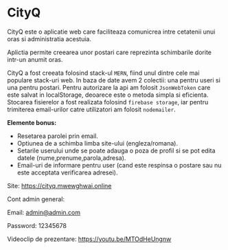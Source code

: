 # CityQ

CityQ este o aplicatie web care faciliteaza comunicrea intre cetatenii unui oras si administratia acestuia.

Aplictia permite creearea unor postari care reprezinta schimbarile dorite intr-un anumit oras.

CityQ a fost creeata folosind stack-ul `MERN`, fiind unul dintre cele mai populare stack-uri web.
In baza de date avem 2 colectii: una pentru useri si una pentru postari.
Pentru autorizare la api am folosit `JsonWebToken` care este salvat in localStorage, deoarece este o metoda simpla si eficienta.
Stocarea fisierelor a fost realizata folosind `firebase storage`, iar pentru trimiterea email-urilor catre utilizatori am folosit `nodemailer`.


**Elemente bonus:**
- Resetarea parolei prin email.
- Optiunea de a schimba limba site-ului (engleza/romana).
- Setarile userului unde se poate adauga o poza de profil si se pot edita datele (nume,prenume,parola,adresa).
- Email-uri de informare pentru user (cand este respinsa o postare sau nu este acceptata verificarea adresei).

Site: https://cityq.mwewghwai.online

Cont admin general:

Email: admin@admin.com

Password: 12345678

Videoclip de prezentare: https://youtu.be/MTOdHeUngnw
